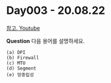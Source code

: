 # Day003 - 20.08.22

[참고. Youtube](https://youtu.be/9yqahmljxTk)

__Question__ 다음 용어를 설명하세요.

```
(a) DPI
(b) Firewall
(c) MTU
(d) Segment
(e) 망중립성
```